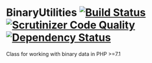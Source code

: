 BinaryUtilities [![Build Status](https://travis-ci.org/pburggraf/BinaryUtilities.svg?branch=master)](https://travis-ci.org/pburggraf/BinaryUtilities) [![Scrutinizer Code Quality](https://scrutinizer-ci.com/g/pburggraf/BinaryUtilities/badges/quality-score.png?b=master)](https://scrutinizer-ci.com/g/pburggraf/BinaryUtilities/?branch=master) [![Dependency Status](https://www.versioneye.com/user/projects/58b922e72ff683004468cc57/badge.svg?style=flat-square)](https://www.versioneye.com/user/projects/58b922e72ff683004468cc57)
===

Class for working with binary data in PHP >=7.1